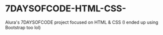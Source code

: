 # 7DAYSOFCODE-HTML-CSS-
Alura's 7DAYSOFCODE project focused on HTML &amp; CSS (I ended up using Bootstrap too lol)
